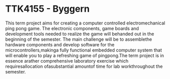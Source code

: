 # TTK4155 - Byggern

This term project aims for creating a computer controlled electromechanical ping pong game. The electronic components, game boards and development tools needed to realize the game will behanded out in the beginning of the semester. The main challenge will be to assemblethe hardware components and develop software for the microcontrollers,makinga fully functional embedded computer system that will enable you to play a refreshing game of pingpong.The term project is in essence arather comprehensive laboratory exercise which requiresallocation ofasubstantial amountof time for lab workthroughout the semester.
